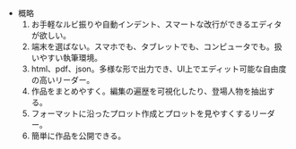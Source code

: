 - 概略
  1. お手軽なルビ振りや自動インデント、スマートな改行ができるエディタが欲しい。
  2. 端末を選ばない。スマホでも、タブレットでも、コンピュータでも。扱いやすい執筆環境。
  3. html、pdf、json。多様な形で出力でき、UI上でエディット可能な自由度の高いリーダー。
  4. 作品をまとめやすく。編集の遍歴を可視化したり、登場人物を抽出する。
  5. フォーマットに沿ったプロット作成とプロットを見やすくするリーダー。
  6. 簡単に作品を公開できる。

